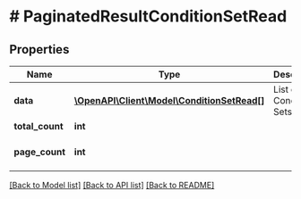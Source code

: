 # # PaginatedResultConditionSetRead

## Properties

Name | Type | Description | Notes
------------ | ------------- | ------------- | -------------
**data** | [**\OpenAPI\Client\Model\ConditionSetRead[]**](ConditionSetRead.md) | List of Condition Sets |
**total_count** | **int** |  |
**page_count** | **int** |  | [optional] [default to 0]

[[Back to Model list]](../../README.md#models) [[Back to API list]](../../README.md#endpoints) [[Back to README]](../../README.md)
